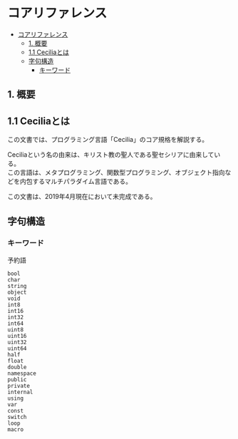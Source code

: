 # コアリファレンス

- [コアリファレンス](#%E3%82%B3%E3%82%A2%E3%83%AA%E3%83%95%E3%82%A1%E3%83%AC%E3%83%B3%E3%82%B9)
  - [1. 概要](#1-%E6%A6%82%E8%A6%81)
  - [1.1 Ceciliaとは](#11-cecilia%E3%81%A8%E3%81%AF)
  - [字句構造](#%E5%AD%97%E5%8F%A5%E6%A7%8B%E9%80%A0)
    - [キーワード](#%E3%82%AD%E3%83%BC%E3%83%AF%E3%83%BC%E3%83%89)

## 1. 概要

## 1.1 Ceciliaとは

この文書では、プログラミング言語「Cecilia」のコア規格を解説する。  
  
Ceciliaという名の由来は、キリスト教の聖人である聖セシリアに由来している。  
この言語は、メタプログラミング、関数型プログラミング、オブジェクト指向などを内包するマルチパラダイム言語である。  
  
この文書は、2019年4月現在において未完成である。

## 字句構造

### キーワード

予約語
```
bool
char
string
object
void
int8
int16
int32
int64
uint8
uint16
uint32
uint64
half
float
double
namespace
public
private
internal
using
var
const
switch
loop
macro
```